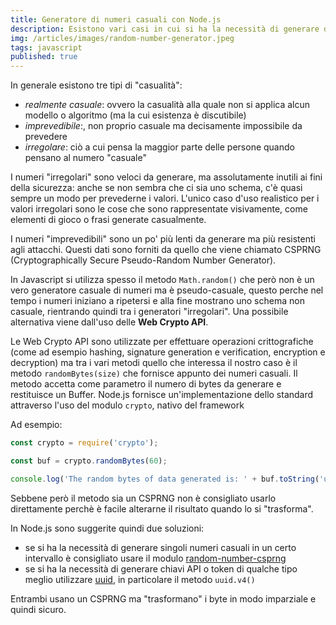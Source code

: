 ```yaml
---
title: Generatore di numeri casuali con Node.js
description: Esistono vari casi in cui si ha la necessità di generare dei numeri casuali ma bisogna fare attenzione perchè la casualità a volte non è poi realmente così "casuale".
img: /articles/images/random-number-generator.jpeg
tags: javascript
published: true
---
```


In generale esistono tre tipi di "casualità":

- _realmente casuale_: ovvero la casualità alla quale non si applica alcun modello o algoritmo (ma la cui esistenza è discutibile)
- _imprevedibile_:, non proprio casuale ma decisamente impossibile da prevedere
- _irregolare_: ciò a cui pensa la maggior parte delle persone quando pensano al numero "casuale"

I numeri "irregolari" sono veloci da generare, ma assolutamente inutili ai fini della sicurezza: anche se non sembra che ci sia uno schema, c'è quasi sempre un modo per prevederne i valori. L'unico caso d'uso realistico per i valori irregolari sono le cose che sono rappresentate visivamente, come elementi di gioco o frasi generate casualmente.

I numeri "imprevedibili" sono un po' più lenti da generare ma più resistenti agli attacchi. Questi dati sono forniti da quello che viene chiamato CSPRNG (Cryptographically Secure Pseudo-Random Number Generator).

In Javascript si utilizza spesso il metodo `Math.random()` che però non è un vero generatore casuale di numeri ma è pseudo-casuale, questo perche nel tempo i numeri iniziano a ripetersi e alla fine mostrano uno schema non casuale, rientrando quindi tra i generatori "irregolari". Una possibile alternativa viene dall'uso delle **Web Crypto API**.

Le Web Crypto API sono utilizzate per effettuare operazioni crittografiche (come ad esempio hashing, signature generation e verification, encryption e decryption) ma tra i vari metodi quello che interessa il nostro caso è il metodo `randomBytes(size)` che fornisce appunto dei numeri casuali. Il metodo accetta come parametro il numero di bytes da generare e restituisce un Buffer. Node.js fornisce un'implementazione dello standard attraverso l'uso del modulo `crypto`, nativo del framework

Ad esempio:

```javascript
const crypto = require('crypto');

const buf = crypto.randomBytes(60);

console.log('The random bytes of data generated is: ' + buf.toString('utf8'));
```

Sebbene però il metodo sia un CSPRNG non è consigliato usarlo direttamente perchè è facile alterarne il risultato quando lo si "trasforma".

In Node.js sono suggerite quindi due soluzioni:

- se si ha la necessità di generare singoli numeri casuali in un certo intervallo è consigliato usare il modulo [random-number-csprng](https://www.npmjs.com/package/random-number-csprng)
- se si ha la necessità di generare chiavi API o token di qualche tipo meglio utilizzare [uuid](https://www.npmjs.com/package/uuid), in particolare il metodo `uuid.v4()`

Entrambi usano un CSPRNG ma "trasformano" i byte in modo imparziale e quindi sicuro.

